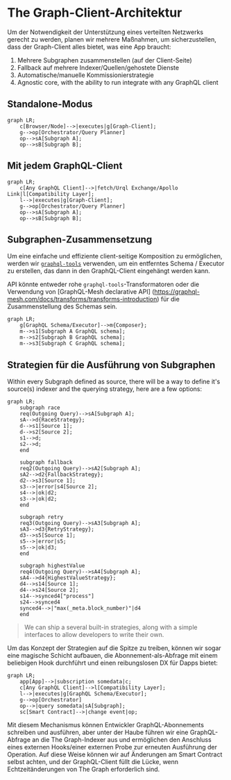 # The Graph-Client-Architektur

Um der Notwendigkeit der Unterstützung eines verteilten Netzwerks gerecht zu werden, planen wir mehrere Maßnahmen, um sicherzustellen, dass der Graph-Client alles bietet, was eine App braucht:

1. Mehrere Subgraphen zusammenstellen (auf der Client-Seite)
2. Fallback auf mehrere Indexer/Quellen/gehostete Dienste
3. Automatische/manuelle Kommissionierstrategie
4. Agnostic core, with the ability to run integrate with any GraphQL client

## Standalone-Modus

```mermaid
graph LR;
    c[Browser/Node]-->|executes|g[Graph-Client];
    g-->op[Orchestrator/Query Planner]
    op-->sA[Subgraph A];
    op-->sB[Subgraph B];
```

## Mit jedem GraphQL-Client

```mermaid
graph LR;
    c[Any GraphQL Client]-->|fetch/Urql Exchange/Apollo Link|l[Compatibility Layer];
    l-->|executes|g[Graph-Client];
    g-->op[Orchestrator/Query Planner]
    op-->sA[Subgraph A];
    op-->sB[Subgraph B];
```

## Subgraphen-Zusammensetzung

Um eine einfache und effiziente client-seitige Komposition zu ermöglichen, werden wir [`graphql-tools`](https://graphql-tools.com) verwenden, um ein entferntes Schema / Executor zu erstellen, das dann in den GraphQL-Client eingehängt werden kann.

API könnte entweder rohe `graphql-tools`-Transformatoren oder die Verwendung von [GraphQL-Mesh declarative API] (https://graphql-mesh.com/docs/transforms/transforms-introduction) für die Zusammenstellung des Schemas sein.

```mermaid
graph LR;
    g[GraphQL Schema/Executor]-->m{Composer};
    m-->s1[Subgraph A GraphQL schema];
    m-->s2[Subgraph B GraphQL schema];
    m-->s3[Subgraph C GraphQL schema];
```

## Strategien für die Ausführung von Subgraphen

Within every Subgraph defined as source, there will be a way to define it's source(s) indexer and the querying strategy, here are a few options:

```mermaid
graph LR;
    subgraph race
    req(Outgoing Query)-->sA[Subgraph A];
    sA-->d{RaceStrategy};
    d-->s1[Source 1];
    d-->s2[Source 2];
    s1-->d;
    s2-->d;
    end

    subgraph fallback
    req2(Outgoing Query)-->sA2[Subgraph A];
    sA2-->d2{FallbackStrategy};
    d2-->s3[Source 1];
    s3-->|error|s4[Source 2];
    s4-->|ok|d2;
    s3-->|ok|d2;
    end

    subgraph retry
    req3(Outgoing Query)-->sA3[Subgraph A];
    sA3-->d3{RetryStrategy};
    d3-->s5[Source 1];
    s5-->|error|s5;
    s5-->|ok|d3;
    end

    subgraph highestValue
    req4(Outgoing Query)-->sA4[Subgraph A];
    sA4-->d4{HighestValueStrategy};
    d4-->s14[Source 1];
    d4-->s24[Source 2];
    s14-->synced4["process"]
    s24-->synced4
    synced4-->|"max(_meta.block_number)"|d4
    end
```

> We can ship a several built-in strategies, along with a simple interfaces to allow developers to write their own.

Um das Konzept der Strategien auf die Spitze zu treiben, können wir sogar eine magische Schicht aufbauen, die Abonnement-als-Abfrage mit einem beliebigen Hook durchführt und einen reibungslosen DX für Dapps bietet:

```mermaid
graph LR;
    app[App]-->|subscription somedata|c;
    c[Any GraphQL Client]-->l[Compatibility Layer];
    l-->|executes|g[GraphQL Schema/Executor];
    g-->op[Orchestrator]
    op-->|query somedata|sA[Subgraph];
    sc[Smart Contract]-->|change event|op;
```

Mit diesem Mechanismus können Entwickler GraphQL-Abonnements schreiben und ausführen, aber unter der Haube führen wir eine GraphQL-Abfrage an die The Graph-Indexer aus und ermöglichen den Anschluss eines externen Hooks/einer externen Probe zur erneuten Ausführung der Operation.
Auf diese Weise können wir auf Änderungen am Smart Contract selbst achten, und der GraphQL-Client füllt die Lücke, wenn Echtzeitänderungen von The Graph erforderlich sind.
